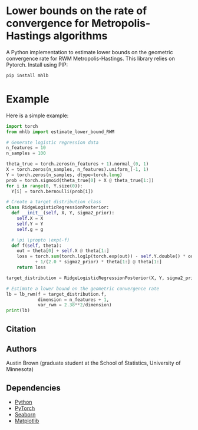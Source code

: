 # Lower bounds on the rate of convergence for Metropolis-Hastings algorithms

A Python implementation to estimate lower bounds on the geometric convergence rate for RWM Metropolis-Hastings. This library relies on Pytorch. Install using PIP:

```bash
pip install mhlb
```

# Example

Here is a simple example:

```python
import torch
from mhlb import estimate_lower_bound_RWM

# Generate logistic regression data
n_features = 10
n_samples = 100

theta_true = torch.zeros(n_features + 1).normal_(0, 1)
X = torch.zeros(n_samples, n_features).uniform_(-1, 1)  
Y = torch.zeros(n_samples, dtype=torch.long)
prob = torch.sigmoid(theta_true[0] + X @ theta_true[1:])
for i in range(0, Y.size(0)):
  Y[i] = torch.bernoulli(prob[i])

# Create a target distribution class
class RidgeLogisticRegressionPosterior:
  def __init__(self, X, Y, sigma2_prior):
    self.X = X
    self.Y = Y
    self.g = g

  # \pi \propto \exp(-f)
  def f(self, theta):
    out = theta[0] + self.X @ theta[1:]
    loss = torch.sum(torch.log1p(torch.exp(out)) - self.Y.double() * out ) \
           + 1/(2.0 * sigma2_prior) * theta[1:] @ theta[1:]
    return loss

target_distribution = RidgeLogisticRegressionPosterior(X, Y, sigma2_prior = 10)

# Estimate a lower bound on the geometric convergence rate
lb = lb_rwm(f = target_distribution.f, 
            dimension = n_features + 1, 
            var_rwm = 2.38**2/dimension)
print(lb)
```

## Citation

## Authors

Austin Brown (graduate student at the School of Statistics, University of Minnesota)

## Dependencies

* [Python](https://www.python.org)
* [PyTorch](http://pytorch.org/)
* [Seaborn](https://seaborn.pydata.org)
* [Matplotlib]([https://seaborn.pydata.org](https://matplotlib.org))
